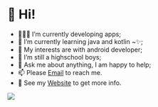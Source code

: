 # :wave: Hi! 

- 👨🏽‍💻 I’m currently developing apps;
- 🌱 I’m currently learning java and kotlin ~✨; 
- 🤔 My interests are with android developer;
- 💼 I’m still a highschool boys;
- 💬 Ask me about anything, I am happy to help;
- 📫 Please [Email](mailto:makhalibagas1@gmail.com) to reach me.
- 📝 See my [Website](https://makhalibagas.me/) to get more info.


<img src="https://komarev.com/ghpvc/?username=akumakhalibagas&color=green&style=flat-square">


